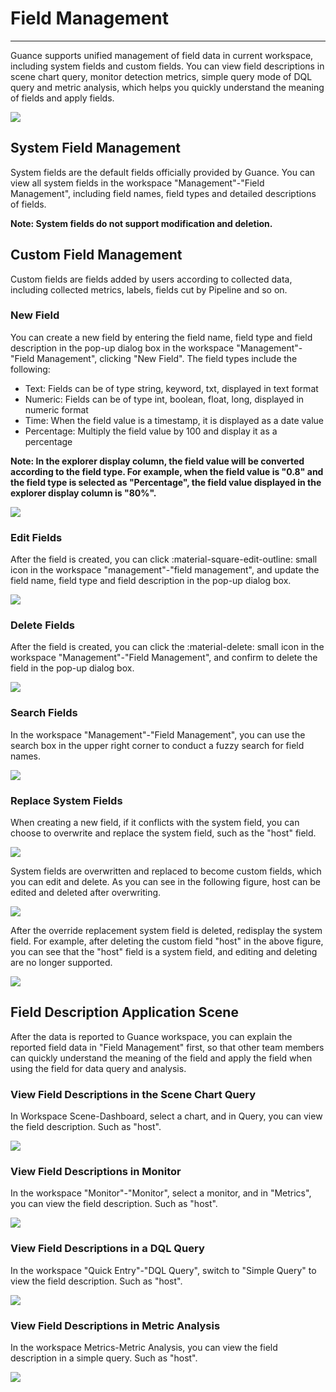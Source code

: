 # Field Management
---

Guance supports unified management of field data in current workspace, including system fields and custom fields. You can view field descriptions in scene chart query, monitor detection metrics, simple query mode of DQL query and metric analysis, which helps you quickly understand the meaning of fields and apply fields.

![](img/3.field_1.png)

## System Field Management

System fields are the default fields officially provided by Guance. You can view all system fields in the workspace "Management"-"Field Management", including field names, field types and detailed descriptions of fields.

**Note: System fields do not support modification and deletion.**


## Custom Field Management

Custom fields are fields added by users according to collected data, including collected metrics, labels, fields cut by Pipeline and so on.

### New Field

You can create a new field by entering the field name, field type and field description in the pop-up dialog box in the workspace "Management"-"Field Management", clicking "New Field". The field types include the following:

- Text: Fields can be of type string, keyword, txt, displayed in text format
- Numeric: Fields can be of type int, boolean, float, long, displayed in numeric format
- Time: When the field value is a timestamp, it is displayed as a date value
- Percentage: Multiply the field value by 100 and display it as a percentage

**Note: In the explorer display column, the field value will be converted according to the field type. For example, when the field value is "0.8" and the field type is selected as "Percentage", the field value displayed in the explorer display column is "80%".**

![](img/3.field_2.png)

### Edit Fields

After the field is created, you can click :material-square-edit-outline: small icon in the workspace "management"-"field management", and update the field name, field type and field description in the pop-up dialog box.

![](img/3.field_3.png)



### Delete Fields

After the field is created, you can click the :material-delete: small icon in the workspace "Management"-"Field Management", and confirm to delete the field in the pop-up dialog box.


![](img/3.field_4.png)

### Search Fields

In the workspace "Management"-"Field Management", you can use the search box in the upper right corner to conduct a fuzzy search for field names.

![](img/3.field_5.png)

### Replace System Fields

When creating a new field, if it conflicts with the system field, you can choose to overwrite and replace the system field, such as the "host" field.

![](img/3.field_6.png)

System fields are overwritten and replaced to become custom fields, which you can edit and delete. As you can see in the following figure, host can be edited and deleted after overwriting.

![](img/3.field_7.png)

After the override replacement system field is deleted, redisplay the system field. For example, after deleting the custom field "host" in the above figure, you can see that the "host" field is a system field, and editing and deleting are no longer supported.

![](img/3.field_8.png)

## Field Description Application Scene

After the data is reported to Guance workspace, you can explain the reported field data in "Field Management" first, so that other team members can quickly understand the meaning of the field and apply the field when using the field for data query and analysis.

### View Field Descriptions in the Scene Chart Query

In Workspace Scene-Dashboard, select a chart, and in Query, you can view the field description. Such as "host".

![](img/3.field_9.png)

### View Field Descriptions in Monitor

In the workspace "Monitor"-"Monitor", select a monitor, and in "Metrics", you can view the field description. Such as "host".

![](img/3.field_9.1.png)



### View Field Descriptions in a DQL Query

In the workspace "Quick Entry"-"DQL Query", switch to "Simple Query" to view the field description. Such as "host".

![](img/3.field_9.2.png)



### View Field Descriptions in Metric Analysis

In the workspace Metrics-Metric Analysis, you can view the field description in a simple query. Such as "host".

![](img/3.field_9.3.png)
